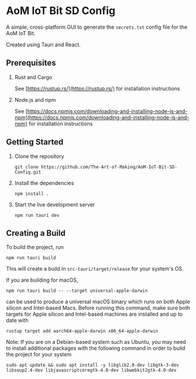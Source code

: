 # AoM IoT Bit SD Config

A simple, cross-platform GUI to generate the `secrets.txt` config file for the AoM IoT Bit.

Created using Tauri and React.

## Prerequisites

1. Rust and Cargo

   See [https://rustup.rs/](https://rustup.rs/) for installation instructions

2. Node.js and npm

   See [https://docs.npmjs.com/downloading-and-installing-node-js-and-npm](https://docs.npmjs.com/downloading-and-installing-node-js-and-npm) for installation instructions

## Getting Started

1. Clone the repository

   `git clone https://github.com/The-Art-of-Making/AoM-IoT-Bit-SD-Config.git`

2. Install the dependencies

   `npm install .`

3. Start the live development server

   `npm run tauri dev`

## Creating a Build

To build the project, run

`npm run tauri build`

This will create a build in `src-tauri/target/release` for your system's OS.

If you are building for macOS,

`npm run tauri build -- --target universal-apple-darwin`

can be used to produce a universal macOS binary which runs on both Apple silicon and Intel-based Macs. Before running this command, make sure both targets for Apple silicon and Intel-based machines are installed and up to date with

`rustup target add aarch64-apple-darwin x86_64-apple-darwin`

Note: If you are on a Debian-based system such as Ubuntu, you may need to install additional packages with the following command in order to build the project for your system

`sudo apt update && sudo apt install -y libglib2.0-dev libgtk-3-dev libsoup2.4-dev libjavascriptcoregtk-4.0-dev libwebkit2gtk-4.0-dev`

